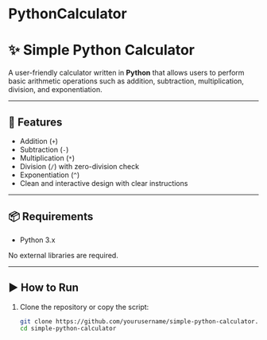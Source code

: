 # PythonCalculator
# ✨ Simple Python Calculator

A user-friendly calculator written in **Python** that allows users to perform basic arithmetic operations such as addition, subtraction, multiplication, division, and exponentiation.  

---

## 🚀 Features
- Addition (`+`)
- Subtraction (`-`)
- Multiplication (`*`)
- Division (`/`) with zero-division check
- Exponentiation (`^`)
- Clean and interactive design with clear instructions

---

## 📦 Requirements
- Python 3.x  

No external libraries are required.

---

## ▶️ How to Run
1. Clone the repository or copy the script:
   ```bash
   git clone https://github.com/yourusername/simple-python-calculator.git
   cd simple-python-calculator

